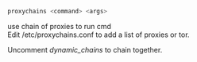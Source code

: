 ```bash
proxychains <command> <args>
```
use chain of proxies to run cmd  
Edit /etc/proxychains.conf to add a list of proxies or tor. 

Uncomment *dynamic_chains* to chain together.
